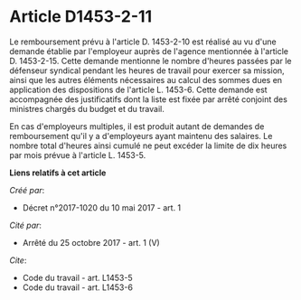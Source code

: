 # Article D1453-2-11

Le remboursement prévu à l'article D. 1453-2-10 est réalisé au vu d'une demande établie par l'employeur auprès de l'agence
mentionnée à l'article D. 1453-2-15. Cette demande mentionne le nombre d'heures passées par le défenseur syndical pendant les
heures de travail pour exercer sa mission, ainsi que les autres éléments nécessaires au calcul des sommes dues en application
des dispositions de l'article L. 1453-6. Cette demande est accompagnée des justificatifs dont la liste est fixée par arrêté
conjoint des ministres chargés du budget et du travail. 

En cas d'employeurs multiples, il est produit autant de demandes de remboursement qu'il y a d'employeurs ayant maintenu des
salaires. Le nombre total d'heures ainsi cumulé ne peut excéder la limite de dix heures par mois prévue à l'article L.
1453-5.

**Liens relatifs à cet article**

_Créé par_:

  - Décret n°2017-1020 du 10 mai 2017 - art. 1

_Cité par_:

  - Arrêté du 25 octobre 2017 - art. 1 (V)

_Cite_:

  - Code du travail - art. L1453-5
  - Code du travail - art. L1453-6
